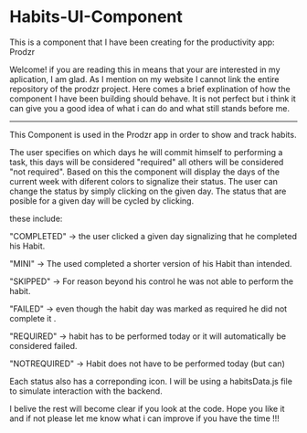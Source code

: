 # Habits-UI-Component
This is a component that I have been creating for the productivity app: Prodzr

Welcome! if you are reading this in means that your are interested in my aplication, I am glad. As I mention on my website I cannot link the entire repository of the prodzr project. Here comes a brief explination of how the component I have been building should behave. It is not perfect but i think it can give you a good idea of what i can do and what still stands before me. 

-----------------------------

This Component is used in the Prodzr app in order to show and track habits. 

The user specifies on which days he will commit himself to performing a task, this days will be considered "required" all others will be considered "not required".
Based on this the component will display the days of the current week with diferent colors to signalize their status. 
The user can change the status by simply clicking on the given day. The status that are posible for a given day will be cycled by clicking. 

these include: 

"COMPLETED" -> the user clicked a given day signalizing that he completed his Habit.

"MINI"      -> The used completed a shorter version of his Habit than intended.

"SKIPPED"   -> For reason beyond his control he was not able to perform the habit.

"FAILED"    -> even though the habit day was marked as required he did not complete it .

"REQUIRED"  -> habit has to be performed today or it will automatically be considered failed.

"NOTREQUIRED" -> Habit does not have to be performed today (but can)

Each status also has a correponding icon.
I will be using a habitsData.js file to simulate interaction with the backend.

I belive the rest will become clear if you look at the code. 
Hope you like it and if not please let me know what i can improve if you have the time !!! 





